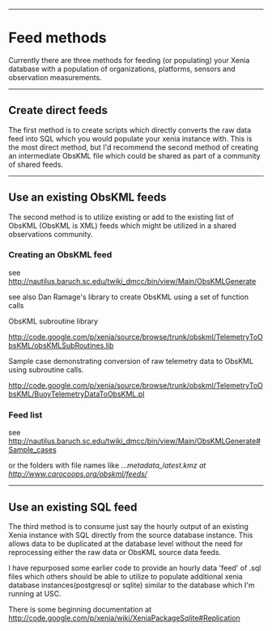 
---

# Feed methods #

Currently there are three methods for feeding (or populating) your Xenia database with a population of organizations, platforms, sensors and observation measurements.


---

## Create direct feeds ##

The first method is to create scripts which directly converts the raw data feed into SQL which you would populate your xenia instance with.  This is the most direct method, but I'd recommend the second method of creating an intermediate ObsKML file which could be shared as part of a community of shared feeds.

---

## Use an existing ObsKML feeds ##

The second method is to utilize existing or add to the existing list of ObsKML (ObsKML is XML) feeds which might be utilized in a shared observations community.

### Creating an ObsKML feed ###

see http://nautilus.baruch.sc.edu/twiki_dmcc/bin/view/Main/ObsKMLGenerate

see also Dan Ramage's library to create ObsKML using a set of function calls

ObsKML subroutine library

http://code.google.com/p/xenia/source/browse/trunk/obskml/TelemetryToObsKML/obsKMLSubRoutines.lib

Sample case demonstrating conversion of raw telemetry data to ObsKML using subroutine calls.

http://code.google.com/p/xenia/source/browse/trunk/obskml/TelemetryToObsKML/BuoyTelemetryDataToObsKML.pl

### Feed list ###

see http://nautilus.baruch.sc.edu/twiki_dmcc/bin/view/Main/ObsKMLGenerate#Sample_cases

or the folders with file names like ..._metadata\_latest.kmz at http://www.carocoops.org/obskml/feeds/_


---

## Use an existing SQL feed ##

The third method is to consume just say the hourly output of an existing Xenia instance with SQL directly from the source database instance.  This allows data to be duplicated at  the database level without the need for reprocessing either the raw data or ObsKML source data feeds.

I have repurposed some earlier code to provide an hourly data 'feed' of .sql files which others should be able to utilize to populate additional xenia database instances(postgresql or sqlite) similar to the database which I'm running at USC.

There is some beginning documentation at http://code.google.com/p/xenia/wiki/XeniaPackageSqlite#Replication